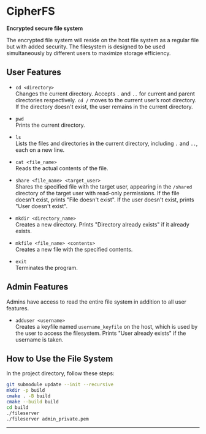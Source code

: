 

# CipherFS
**Encrypted secure file system**

The encrypted file system will reside on the host file system as a regular file but with added security. The filesystem is designed to be used simultaneously by different users to maximize storage efficiency.

## User Features

- `cd <directory>`  
  Changes the current directory. Accepts `.` and `..` for current and parent directories respectively. `cd /` moves to the current user’s root directory. If the directory doesn't exist, the user remains in the current directory.

- `pwd`  
  Prints the current directory.

- `ls`  
  Lists the files and directories in the current directory, including `.` and `..`, each on a new line.

- `cat <file_name>`  
  Reads the actual contents of the file.

- `share <file_name> <target_user>`  
  Shares the specified file with the target user, appearing in the `/shared` directory of the target user with read-only permissions. If the file doesn't exist, prints "File doesn't exist". If the user doesn't exist, prints "User doesn't exist".

- `mkdir <directory_name>`  
  Creates a new directory. Prints "Directory already exists" if it already exists.

- `mkfile <file_name> <contents>`  
  Creates a new file with the specified contents.

- `exit`  
  Terminates the program.

## Admin Features

Admins have access to read the entire file system in addition to all user features.

- `adduser <username>`  
  Creates a keyfile named `username_keyfile` on the host, which is used by the user to access the filesystem. Prints "User already exists" if the username is taken.

## How to Use the File System

In the project directory, follow these steps:

```bash
git submodule update --init --recursive
mkdir -p build
cmake . -B build
cmake --build build
cd build
./fileserver
./fileserver admin_private.pem
```

--- 
